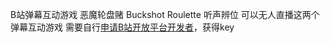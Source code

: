 B站弹幕互动游戏 恶魔轮盘赌 Buckshot Roulette 听声辨位 可以无人直播这两个弹幕互动游戏 需要自行[申请B站开放平台开发者](https://open-live.bilibili.com/open-manage)，获得key